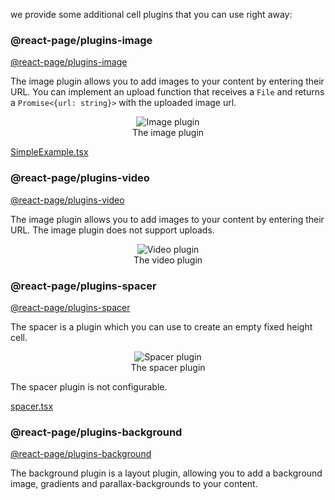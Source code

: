 we provide some additional cell plugins that you can use right away:

### @react-page/plugins-image

[@react-page/plugins-image](https://www.npmjs.com/package/@react-page/plugins-image)

The image plugin allows you to add images to your content by entering their URL.
You can implement an upload function that receives a `File` and returns a `Promise<{url: string}>`
with the uploaded image url.

<p>
  <figure align="center">
    <img alt="Image plugin" src="./images/image-plugin.gif"><br>
    <figcaption>The image plugin</figcaption>
  </figure>
</p>

[SimpleExample.tsx](https://raw.githubusercontent.com/react-page/react-page-examples/b8780b3fbbdc60f8337fea7cc0ec05b42da1a1f8/src/builtin-plugins/image.tsx ':include :type=code typescript')

### @react-page/plugins-video

[@react-page/plugins-video](https://www.npmjs.com/package/@react-page/plugins-video)

The image plugin allows you to add images to your content by entering their URL. The image plugin does not support
uploads.

<p>
  <figure align="center">
    <img alt="Video plugin" src="./images/video-plugin.gif"><br>
    <figcaption>The video plugin</figcaption>
  </figure>
</p>

### @react-page/plugins-spacer

[@react-page/plugins-spacer](https://www.npmjs.com/package/@react-page/plugins-spacer)

The spacer is a plugin which you can use to create an empty fixed height cell.

<p>
  <figure align="center">
    <img alt="Spacer plugin" src="./images/spacer-plugin.gif"><br>
    <figcaption>The spacer plugin</figcaption>
  </figure>
</p>

The spacer plugin is not configurable.

[spacer.tsx](https://raw.githubusercontent.com/react-page/react-page-examples/b8780b3fbbdc60f8337fea7cc0ec05b42da1a1f8/src/builtin-plugins/spacer.tsx ':include :type=code typescript')

### @react-page/plugins-background

[@react-page/plugins-background](https://www.npmjs.com/package/@react-page/plugins-background)

The background plugin is a layout plugin, allowing you to add a background image, gradients and parallax-backgrounds to your content.
